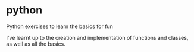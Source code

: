 # python
Python exercises to learn the basics for fun

I've learnt up to the creation and implementation of functions and classes, as well as all the basics.
